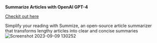 
**Summarize Articles with OpenAI GPT-4**

[Checkit out here](https://bejewelled-blini-492afd.netlify.app/)


Simplify your reading with Summize, an open-source article summarizer that transforms lengthy articles into clear and concise summaries
![Screenshot 2023-09-09 130252](https://github.com/thakoreh/ai-summarizer/assets/37672502/e5912d16-9e7c-4a02-87a8-7ecbee42cb22)
